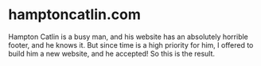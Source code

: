 hamptoncatlin.com
=================

Hampton Catlin is a busy man, and his website has an absolutely horrible footer, and he knows it. But since time is a high priority for him, I offered to build him a new website, and he accepted! So this is the result.
